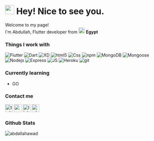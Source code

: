 <h1><img src="https://emojis.slackmojis.com/emojis/images/1531849430/4246/blob-sunglasses.gif?1531849430" width="30"/> Hey! Nice to see you.</h1>


<p>Welcome to my page! </br> I'm Abdullah, Flutter developer from <img src="https://cdn-icons-png.flaticon.com/512/203/203024.png" width="20"/> <b>Egypt</b> </p>
<h3>Things I work with</h3>
<p>
  <img alt="Flutter" src="https://img.shields.io/badge/-Flutter-13548b?style=flat-square&logo=flutter&logoColor=white" />
   <img alt="Dart" src="https://img.shields.io/badge/-Dart-13548b?style=flat-square&logo=dart&logoColor=white" />
 <img alt="XD" src="https://img.shields.io/badge/-XD-37002b?style=flat-square&logo=adobexd&logoColor=white" />
  <img alt="html5" src="https://img.shields.io/badge/-HTML5-E34F26?style=flat-square&logo=html5&logoColor=white" />
   <img alt="Css" src="https://img.shields.io/badge/-CSS3-1d3aaa?style=flat-square&logo=css3&logoColor=white" />
  <img alt="npm" src="https://img.shields.io/badge/-NPM-CB3837?style=flat-square&logo=npm&logoColor=white" />
  <img alt="MongoDB" src="https://img.shields.io/badge/-MongoDB-13aa52?style=flat-square&logo=mongodb&logoColor=white" />
  <img alt="Mongoose" src="https://img.shields.io/badge/-Mongoose-6f0f0e?style=flat-square&logo=mongoose&logoColor=white" />
  <img alt="Nodejs" src="https://img.shields.io/badge/-Nodejs-43853d?style=flat-square&logo=Node.js&logoColor=white" />
  <img alt="Express" src="https://img.shields.io/badge/-Express-c50100?style=flat-square&logo=Express&logoColor=white" />
   <img alt="JS" src="https://img.shields.io/badge/-Javascript-FFFF00?style=flat-square&logo=javascript&logoColor=black" />
   <img alt="Heroku" src="https://img.shields.io/badge/-Heroku-430098?style=flat-square&logo=heroku&logoColor=white" />
   <img alt="git" src="https://img.shields.io/badge/-Git-F05032?style=flat-square&logo=git&logoColor=white" />
</p>

<h3>Currently learning</h3>
<ul>
<li>GO</li>
  
</ul>

<h3>Contact me</h3>
<a href="https://twitter.com/Abdallah3122001"><img src="https://cdn-icons-png.flaticon.com/512/145/145812.png" width="25px" alt="twitter"></a>
<a href="http://abdulah4.herokuapp.com/#contact"><img src="https://cdn-icons.flaticon.com/png/512/1329/premium/1329016.png?token=exp=1651140541~hmac=2e5f319cd122e64bd573c7e951c7e78e" width="25px" alt="my website"></a>
<a href="https://www.linkedin.com/in/abdallah-awad-777212171/"><img src="https://cdn-icons.flaticon.com/png/512/3536/premium/3536505.png?token=exp=1651140761~hmac=edda9e309391d16390f31323588edb20" width="25px" alt="linkedin"></a>
<a href="https://wa.me/+201026828490"><img src="https://cdn-icons-png.flaticon.com/512/1384/1384055.png" alt="whatsapp" width="25px"></a>


<h3>Github Stats</h3>
<p align="start"><img align="center" src="https://github-readme-stats.vercel.app/api?username=Abdallahawd&theme=tokyonight&show_icons=true" alt="abdallahawad" /></p>

